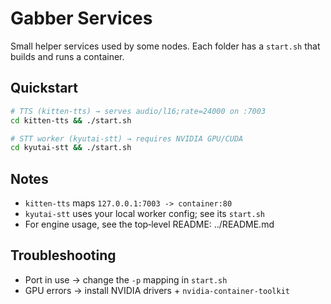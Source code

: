 # Gabber Services

Small helper services used by some nodes. Each folder has a `start.sh` that builds and runs a container.

## Quickstart

```bash
# TTS (kitten-tts) → serves audio/l16;rate=24000 on :7003
cd kitten-tts && ./start.sh

# STT worker (kyutai-stt) → requires NVIDIA GPU/CUDA
cd kyutai-stt && ./start.sh
```

## Notes

- `kitten-tts` maps `127.0.0.1:7003 -> container:80`
- `kyutai-stt` uses your local worker config; see its `start.sh`
- For engine usage, see the top‑level README: ../README.md

## Troubleshooting

- Port in use → change the `-p` mapping in `start.sh`
- GPU errors → install NVIDIA drivers + `nvidia-container-toolkit`

